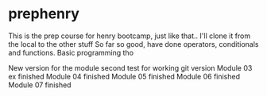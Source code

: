 # prephenry
This is the prep course for henry bootcamp, just like that.. I'll clone it from the local to the other stuff 
So far so good, have done operators, conditionals and functions. Basic programming tho 

New version for the module second test for working git version
Module 03 ex finished
Module 04 finished
Module 05 finished
Module 06 finished
Module 07 finished

